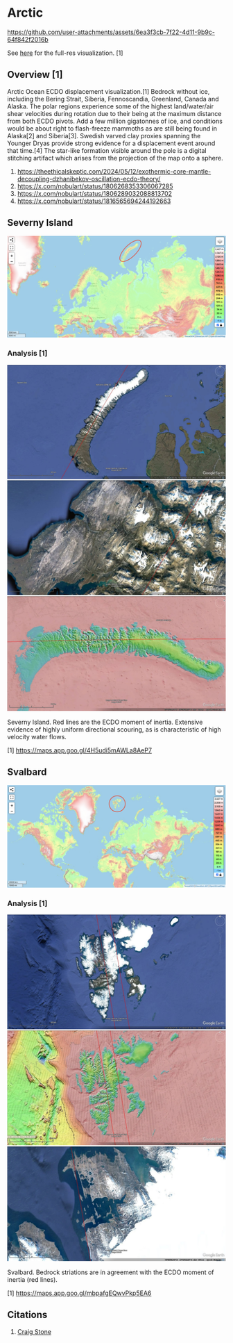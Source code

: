 # Arctic

https://github.com/user-attachments/assets/6ea3f3cb-7f22-4d11-9b9c-64f842f2016b

See [here](https://github.com/sovrynn/ecdo/tree/master/6-LITERATURE-MEDIA/nobulart/ecdo-visualizations) for the full-res visualization. [1]

## Overview [1]

Arctic Ocean ECDO displacement visualization.[1] Bedrock without ice, including the Bering Strait, Siberia, Fennoscandia, Greenland, Canada and Alaska. The polar regions experience some of the highest land/water/air shear velocities during rotation due to their being at the maximum distance from both ECDO pivots. Add a few million gigatonnes of ice, and conditions would be about right to flash-freeze mammoths as are still being found in Alaska[2] and Siberia[3]. Swedish varved clay proxies spanning the Younger Dryas provide strong evidence for a displacement event around that time.[4] The star-like formation visible around the pole is a digital stitching artifact which arises from the projection of the map onto a sphere.

1. https://theethicalskeptic.com/2024/05/12/exothermic-core-mantle-decoupling-dzhanibekov-oscillation-ecdo-theory/
2. https://x.com/nobulart/status/1806268353306067285
3. https://x.com/nobulart/status/1806289032088813702
4. https://x.com/nobulart/status/1816565694244192663

## Severny Island

![](img/severny.png)

### Analysis [1]

![](img/severny-island.jpg)
![](img/severny-island2.jpg)
![](img/severny-island3.jpg)

Severny Island. Red lines are the ECDO moment of inertia. Extensive evidence of highly uniform directional scouring, as is characteristic of high velocity water flows.

[1] https://maps.app.goo.gl/4H5udi5mAWLa8AeP7

## Svalbard

![](img/svalbard.png)

### Analysis [1]

![](img/svalbard.jpg)
![](img/svalbard2.jpg)
![](img/svalbard3.jpg)

Svalbard. Bedrock striations are in agreement with the ECDO moment of inertia (red lines).

[1] https://maps.app.goo.gl/mbpafgEQwvPkp5EA6

## Citations

1. [Craig Stone](https://nobulart.com)
